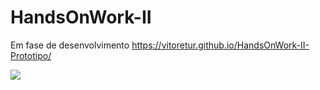 # HandsOnWork-II
Em fase de desenvolvimento
https://vitoretur.github.io/HandsOnWork-II-Prototipo/


<a href="https://vitoretur.github.io/HandsOnWork-II-Prototipo/" target="_blank"><img
                                    src="https://i.imgur.com/rcDZy1W.png" /></a></li>
       
